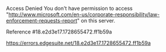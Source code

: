 Access Denied
You don't have permission to access "http://www.microsoft.com/en-us/corporate-responsibility/law-enforcement-requests-report" on this server.

Reference #18.e2d3e17.1728655472.ff1b59a

https://errors.edgesuite.net/18.e2d3e17.1728655472.ff1b59a